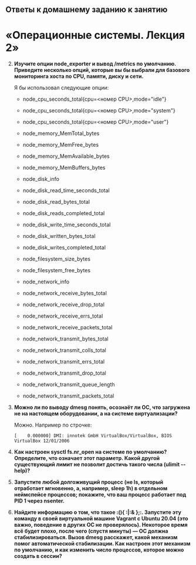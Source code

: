 

## Ответы к домашнему заданию к занятию
# «Операционные системы. Лекция 2»

2. **Изучите опции node_exporter и вывод /metrics по умолчанию.
Приведите несколько опций, которые вы бы выбрали для базового мониторинга хоста по CPU, памяти, диску и сети.**

    Я бы  использовал следующие опции:
    - node_cpu_seconds_total{cpu=\<номер CPU\>,mode="idle"}
    - node_cpu_seconds_total{cpu=\<номер CPU\>,mode="system"}
    - node_cpu_seconds_total{cpu=\<номер CPU\>,mode="user"}
    
    - node_memory_MemTotal_bytes
    - node_memory_MemFree_bytes
    - node_memory_MemAvailable_bytes
    - node_memory_MemBuffers_bytes
    
    - node_disk_info
    - node_disk_read_time_seconds_total
    - node_disk_read_bytes_total 
    - node_disk_reads_completed_total
    - node_disk_write_time_seconds_total
    - node_disk_written_bytes_total
    - node_disk_writes_completed_total
    
    - node_filesystem_size_bytes
    - node_filesystem_free_bytes
    
    - node_network_info
    - node_network_receive_bytes_total
    - node_network_receive_drop_total
    - node_network_receive_errs_total
    - node_network_receive_packets_total
    - node_network_transmit_bytes_total
    - node_network_transmit_colls_total
    - node_network_transmit_errs_total
    - node_network_transmit_drop_total
    - node_network_transmit_queue_length
    - node_network_transmit_packets_total
    
4. **Можно ли по выводу dmesg понять, осознаёт ли ОС, что загружена не на настоящем оборудовании, а на системе виртуализации?**

    Можно. Например по строчке:
    ```
    [    0.000000] DMI: innotek GmbH VirtualBox/VirtualBox, BIOS VirtualBox 12/01/2006
    ```

5. **Как настроен sysctl fs.nr_open на системе по умолчанию? Определите, что означает этот параметр.
Какой другой существующий лимит не позволит достичь такого числа (ulimit --help)?**

6. **Запустите любой долгоживущий процесс (не ls, который отработает мгновенно, а, например, sleep 1h)
в отдельном неймспейсе процессов; покажите, что ваш процесс работает под PID 1 через nsenter.**

7. **Найдите информацию о том, что такое :(){ :|:& };:.
Запустите эту команду в своей виртуальной машине Vagrant с Ubuntu 20.04 (это важно, поведение в других ОС не проверялось).
Некоторое время всё будет плохо, после чего (спустя минуты) — ОС должна стабилизироваться.
Вызов dmesg расскажет, какой механизм помог автоматической стабилизации.
Как настроен этот механизм по умолчанию, и как изменить число процессов, которое можно создать в сессии?**

